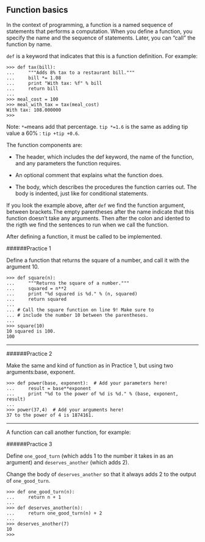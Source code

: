 ## Function basics

In the context of programming, a function is a named sequence of statements that
performs a computation. When you define a function, you specify the name and
the sequence of statements. Later, you can “call” the function by name.


`def` is a keyword that indicates that this is a function definition. For example:
```
>>> def tax(bill):
...     """Adds 8% tax to a restaurant bill."""
...     bill *= 1.08
...     print "With tax: %f" % bill
...     return bill
...
>>> meal_cost = 100
>>> meal_with_tax = tax(meal_cost)
With tax: 108.000000
>>>
```

Note: `*=`means add that percentage. `tip *=1.6` is the same as adding tip value a 60% : `tip +tip +0.6`.

The function components are:
- The header, which includes the def keyword, the name of the function, and any parameters the function requires.

- An optional comment that explains what the function does.

- The body, which describes the procedures the function carries out. The body is indented, just like for conditional statements.

If you look the example above, after `def` we find the function argument, between brackets.The empty parentheses after the name indicate that this function doesn’t take any
arguments. Then after the colon and idented to the rigth we find the sentences to run when we call the function.

After defining a function, it must be called to be implemented.

######Practice 1

Define a function that returns the square of a number, and call it with the argument 10.
```
>>> def square(n):
...     """Returns the square of a number."""
...     squared = n**2
...     print "%d squared is %d." % (n, squared)
...     return squared
...
... # Call the square function on line 9! Make sure to
... # include the number 10 between the parentheses.
...
>>> square(10)
10 squared is 100.
100
```
---
######Practice 2

Make the same and kind of function as in Practice 1, but using two arguments:base, exponent.
```
>>> def power(base, exponent):  # Add your parameters here!
...     result = base**exponent
...     print "%d to the power of %d is %d." % (base, exponent, result)
...
>>> power(37,4)  # Add your arguments here!
37 to the power of 4 is 1874161.
```
---

 A function can call another function, for example:

 ######Practice 3

Define `one_good_turn` (which adds 1 to the number it takes in as an argument) and `deserves_another` (which adds 2).

Change the body of `deserves_another` so that it always adds 2 to the output of `one_good_turn`.
 ```
 >>> def one_good_turn(n):
...     return n + 1
...
>>> def deserves_another(n):
...     return one_good_turn(n) + 2
...
>>> deserves_another(7)
10
>>>
```


